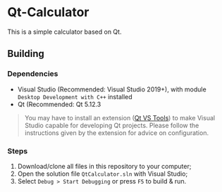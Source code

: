 # Qt-Calculator

This is a simple calculator based on Qt.

## Building

### Dependencies

- Visual Studio (Recommended: Visual Studio 2019+), with module `Desktop Development with C++` installed
- Qt (Recommended: Qt 5.12.3

> You may have to install an extension
> ([Qt VS Tools](https://marketplace.visualstudio.com/items?itemName=TheQtCompany.QtVisualStudioTools2019))
> to make Visual Studio capable for developing Qt projects. Please follow the
> instructions given by the extension for advice on configuration.

### Steps

1. Download/clone all files in this repository to your computer;
2. Open the solution file `QtCalculator.sln` with Visual Studio;
3. Select `Debug > Start Debugging` or press `F5` to build & run.
